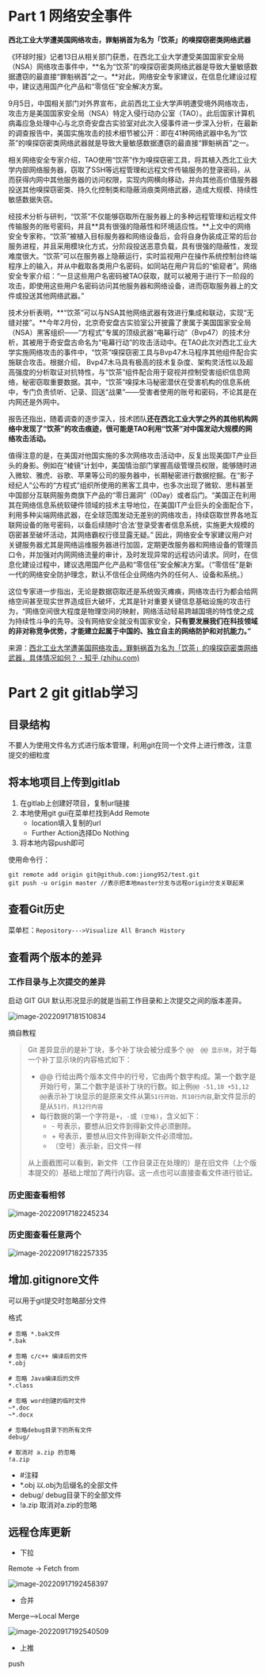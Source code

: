 # Part 1 网络安全事件

**西北工业大学遭美国网络攻击，罪魁祸首为名为「饮茶」的嗅探窃密类网络武器**

《环球时报》记者13日从相关部门获悉，在西北工业大学遭受美国国家安全局（NSA）网络攻击事件中，**名为“饮茶”的嗅探窃密类网络武器是导致大量敏感数据遭窃的最直接“罪魁祸首”之一。**对此，网络安全专家建议，在信息化建设过程中，建议选用国产化产品和“零信任”安全解决方案。

9月5日，中国相关部门对外界宣布，此前西北工业大学声明遭受境外网络攻击，攻击方是美国国家安全局（NSA）特定入侵行动办公室（TAO）。此后国家计算机病毒应急处理中心与北京奇安盘古实验室对此次入侵事件进一步深入分析，在最新的调查报告中，美国实施攻击的技术细节被公开：即在41种网络武器中名为“饮茶”的嗅探窃密类网络武器就是导致大量敏感数据遭窃的最直接“罪魁祸首”之一。

相关网络安全专家介绍，TAO使用“饮茶”作为嗅探窃密工具，将其植入西北工业大学内部网络服务器，窃取了SSH等远程管理和远程文件传输服务的登录密码，从而获得内网中其他服务器的访问权限，实现内网横向移动，并向其他高价值服务器投送其他嗅探窃密类、持久化控制类和隐蔽消痕类网络武器，造成大规模、持续性敏感数据失窃。

经技术分析与研判，“饮茶”不仅能够窃取所在服务器上的多种远程管理和远程文件传输服务的账号密码，并且**具有很强的隐蔽性和环境适应性。**上文中的网络安全专家称，“饮茶”被植入目标服务器和网络设备后，会将自身伪装成正常的后台服务进程，并且采用模块化方式，分阶段投送恶意负载，具有很强的隐蔽性，发现难度很大。“饮茶”可以在服务器上隐蔽运行，实时监视用户在操作系统控制台终端程序上的输入，并从中截取各类用户名密码，如同站在用户背后的“偷窥者”。网络安全专家介绍：“一旦这些用户名密码被TAO获取，就可以被用于进行下一阶段的攻击，即使用这些用户名密码访问其他服务器和网络设备，进而窃取服务器上的文件或投送其他网络武器。”

技术分析表明，**“饮茶”可以与NSA其他网络武器有效进行集成和联动，实现“无缝对接”。**今年2月份，北京奇安盘古实验室公开披露了隶属于美国国家安全局（NSA）黑客组织——“方程式”专属的顶级武器“电幕行动”（Bvp47）的技术分析，其被用于奇安盘古命名为“电幕行动”的攻击活动中。在TAO此次对西北工业大学实施网络攻击的事件中，“饮茶”嗅探窃密工具与Bvp47木马程序其他组件配合实施联合攻击。根据介绍， Bvp47木马具有极高的技术复杂度、架构灵活性以及超高强度的分析取证对抗特性，与“饮茶”组件配合用于窥视并控制受害组织信息网络，秘密窃取重要数据。其中，“饮茶”嗅探木马秘密潜伏在受害机构的信息系统中，专门负责侦听、记录、回送“战果”——受害者使用的账号和密码，不论其是在内网还是外网中。

报告还指出，随着调查的逐步深入，技术团队**还在西北工业大学之外的其他机构网络中发现了“饮茶”的攻击痕迹，很可能是TAO利用“饮茶”对中国发动大规模的网络攻击活动。**

值得注意的是，在美国对他国实施的多次网络攻击活动中，反复出现美国IT产业巨头的身影。例如在“棱镜”计划中，美国情治部门掌握高级管理员权限，能够随时进入微软、雅虎、谷歌、苹果等公司的服务器中，长期秘密进行数据挖掘。在“影子经纪人”公布的“方程式”组织所使用的黑客工具中，也多次出现了微软、思科甚至中国部分互联网服务商旗下产品的“零日漏洞”（0Day）或者后门。“美国正在利用其在网络信息系统软硬件领域的技术主导地位，在美国IT产业巨头的全面配合下，利用多种尖端网络武器，在全球范围发动无差别的网络攻击，持续窃取世界各地互联网设备的账号密码，以备后续随时‘合法’登录受害者信息系统，实施更大规模的窃密甚至破坏活动，其网络霸权行径显露无疑。” 因此，网络安全专家建议用户对关键服务器尤其是网络运维服务器进行加固，定期更改服务器和网络设备的管理员口令，并加强对内网网络流量的审计，及时发现异常的远程访问请求。同时，在信息化建设过程中，建议选用国产化产品和“零信任”安全解决方案。（“零信任”是新一代的网络安全防护理念，默认不信任企业网络内外的任何人、设备和系统。）

这位专家进一步指出，无论是数据窃取还是系统毁灭瘫痪，网络攻击行为都会给网络空间甚至现实世界造成巨大破坏，尤其是针对重要关键信息基础设施的攻击行为，“网络空间很大程度是物理空间的映射，网络活动轻易跨越国境的特性使之成为持续性斗争的先导。没有网络安全就没有国家安全，**只有要发展我们在科技领域的非对称竞争优势，才能建立起属于中国的、独立自主的网络防护和对抗能力。”**

来源：[西北工业大学遭美国网络攻击，罪魁祸首为名为「饮茶」的嗅探窃密类网络武器，具体情况如何？ - 知乎 (zhihu.com)](https://www.zhihu.com/question/553306517)

# Part 2 git gitlab学习

## 目录结构

不要人为使用文件名方式进行版本管理，利用git在同一个文件上进行修改，注意提交的细粒度

## 将本地项目上传到gitlab

1. 在gitlab上创建好项目，复制url链接
2. 本地使用git gui在菜单栏找到Add Remote
   - location填入复制的url
   - Further Action选择Do Nothing
3. 将本地内容push即可

使用命令行：

```
git remote add origin git@github.com:jiong952/test.git 
git push -u origin master //表示把本地master分支与远程origin分支关联起来
```

## 查看Git历史

菜单栏：`Repository--->Visualize All Branch History` 

## 查看两个版本的差异

### 工作目录与上次提交的差异

启动 GIT GUI 默认形况显示的就是当前工作目录和上次提交之间的版本差异。

![image-20220917181510834](imgs\image-20220917181510834-16634097159171.png)

摘自教程

> Git 差异显示的是补丁块，多个补丁块会被分成多个 `@@  @@ 显示块`，对于每一个补丁显示块的内容格式如下：
>
> - @@ 行给出两个版本文件中的行号，它由两个数字构成。第一个数字是开始行号，第二个数字是该补丁块的行数。如上例`@@ -51,10 +51,12 @@`表示补丁块显示的是原来文件从第`51行开始，共10行内容`,新文件显示的是从`51行，共12行内容`
> - 每行数据的第一个字符是`+`，`-`或` (空格)`，含义如下：
>   - \- 号表示，要想从旧文件到得新文件必须删除。
>   - \+ 号表示，要想从旧文件到得新文件必须增加。
>   - （空号）表示新，旧文件一样
>
> 从上面截图可以看到，新文件（工作目录正在处理的）是在旧文件（上个版本提交的）基础上增加了两行内容。这一点也可以直接查看文件进行验证。

### 历史图查看相邻

![image-20220917182245234](imgs\image-20220917182245234-16634101670443.png)

### 历史图查看任意两个

![image-20220917182257335](imgs\image-20220917182257335.png)

## 增加.gitignore文件

可以用于git提交时忽略部分文件

格式

```
# 忽略 *.bak文件
*.bak

# 忽略 c/c++ 编译后的文件
*.obj

# 忽略 Java编译后的文件
*.class

# 忽略 word创建的临时文件
~*.doc
~*.docx

# 忽略debug目录下的所有文件
debug/

# 取消对 a.zip 的忽略
!a.zip
```

- #注释
- *.obj 以.obj为后缀名的全部文件
- debug/ debug目录下的全部文件
- !a.zip 取消对a.zip的忽略

## 远程仓库更新

- 下拉

Remote -> Fetch from

![image-20220917192458397](imgs\image-20220917192458397.png)

- 合并

Merge—>Local Merge

![image-20220917192540509](imgs\image-20220917192540509.png)

- 上推

push